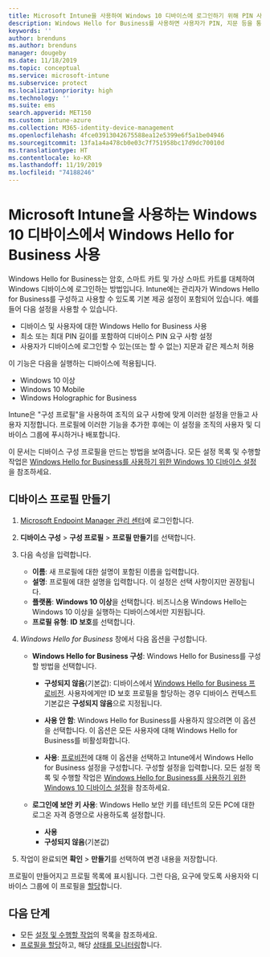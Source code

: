 ```yaml
---
title: Microsoft Intune을 사용하여 Windows 10 디바이스에 로그인하기 위해 PIN 사용 - Azure | Microsoft Docs
description: Windows Hello for Business를 사용하면 사용자가 PIN, 지문 등을 통해 디바이스에 로그인할 수 있습니다. 이러한 설정을 사용하여 Intune for Windows 10 디바이스에 ID 보호 구성 프로필을 만들고 해당 프로필을 사용자 그룹 및 디바이스 그룹에 할당합니다.
keywords: ''
author: brenduns
ms.author: brenduns
manager: dougeby
ms.date: 11/18/2019
ms.topic: conceptual
ms.service: microsoft-intune
ms.subservice: protect
ms.localizationpriority: high
ms.technology: ''
ms.suite: ems
search.appverid: MET150
ms.custom: intune-azure
ms.collection: M365-identity-device-management
ms.openlocfilehash: 4fce03913042675588ea12e5399e6f5a1be04946
ms.sourcegitcommit: 13fa1a4a478cb0e03c7f751958bc17d9dc70010d
ms.translationtype: HT
ms.contentlocale: ko-KR
ms.lasthandoff: 11/19/2019
ms.locfileid: "74188246"
---
```

# <a name="use-windows-hello-for-business-on-windows-10-devices-with-microsoft-intune"></a>Microsoft Intune을 사용하는 Windows 10 디바이스에서 Windows Hello for Business 사용

Windows Hello for Business는 암호, 스마트 카트 및 가상 스마트 카트를 대체하여 Windows 디바이스에 로그인하는 방법입니다. Intune에는 관리자가 Windows Hello for Business를 구성하고 사용할 수 있도록 기본 제공 설정이 포함되어 있습니다. 예를 들어 다음 설정을 사용할 수 있습니다.

- 디바이스 및 사용자에 대한 Windows Hello for Business 사용
- 최소 또는 최대 PIN 길이를 포함하여 디바이스 PIN 요구 사항 설정
- 사용자가 디바이스에 로그인할 수 있는(또는 할 수 없는) 지문과 같은 제스처 허용

이 기능은 다음을 실행하는 디바이스에 적용됩니다.

- Windows 10 이상
- Windows 10 Mobile
- Windows Holographic for Business

Intune은 "구성 프로필"을 사용하여 조직의 요구 사항에 맞게 이러한 설정을 만들고 사용자 지정합니다. 프로필에 이러한 기능을 추가한 후에는 이 설정을 조직의 사용자 및 디바이스 그룹에 푸시하거나 배포합니다.

이 문서는 디바이스 구성 프로필을 만드는 방법을 보여줍니다. 모든 설정 목록 및 수행할 작업은 [Windows Hello for Business를 사용하기 위한 Windows 10 디바이스 설정](identity-protection-windows-settings.md)을 참조하세요.

## <a name="create-the-device-profile"></a>디바이스 프로필 만들기

1. [Microsoft Endpoint Manager 관리 센터](https://go.microsoft.com/fwlink/?linkid=2109431)에 로그인합니다.

2. **디바이스 구성** > **구성 프로필** > **프로필 만들기**를 선택합니다.

3. 다음 속성을 입력합니다.

   - **이름**: 새 프로필에 대한 설명이 포함된 이름을 입력합니다.
   - **설명**: 프로필에 대한 설명을 입력합니다. 이 설정은 선택 사항이지만 권장됩니다.
   - **플랫폼**: **Windows 10 이상**을 선택합니다. 비즈니스용 Windows Hello는 Windows 10 이상을 실행하는 디바이스에서만 지원됩니다.
   - **프로필 유형**: **ID 보호**를 선택합니다.

4. *Windows Hello for Business* 창에서 다음 옵션을 구성합니다.

   - **Windows Hello for Business 구성**: Windows Hello for Business를 구성할 방법을 선택합니다.

     - **구성되지 않음**(기본값): 디바이스에서 [Windows Hello for Business 프로비전](https://docs.microsoft.com/windows/security/identity-protection/hello-for-business/hello-how-it-works-provisioning). 사용자에게만 ID 보호 프로필을 할당하는 경우 디바이스 컨텍스트 기본값은 **구성되지 않음**으로 지정됩니다.

     - **사용 안 함**: Windows Hello for Business를 사용하지 않으려면 이 옵션을 선택합니다. 이 옵션은 모든 사용자에 대해 Windows Hello for Business를 비활성화합니다.

     - **사용**: [프로비전](https://docs.microsoft.com/windows/security/identity-protection/hello-for-business/hello-how-it-works-provisioning)에 대해 이 옵션을 선택하고 Intune에서 Windows Hello for Business 설정을 구성합니다. 구성할 설정을 입력합니다. 모든 설정 목록 및 수행할 작업은 [Windows Hello for Business를 사용하기 위한 Windows 10 디바이스 설정](identity-protection-windows-settings.md)을 참조하세요.

   - **로그인에 보안 키 사용**: Windows Hello 보안 키를 테넌트의 모든 PC에 대한 로그온 자격 증명으로 사용하도록 설정합니다.

     - **사용**
     - **구성되지 않음**(기본값)

5. 작업이 완료되면 **확인** > **만들기**를 선택하여 변경 내용을 저장합니다.

프로필이 만들어지고 프로필 목록에 표시됩니다. 그런 다음, 요구에 맞도록 사용자와 디바이스 그룹에 이 프로필을 [할당](../configuration/device-profile-assign.md)합니다.

<!--  Removing image as part of design review; retaining source until we known the disposition.

## Example of device restriction settings

In this high-level example, you'll create a device restriction policy that blocks the use of the built-in camera app on Android devices.

![How to disable the camera on Android devices](./media/identity-protection-configure/disable-android-camera.png)

-->

## <a name="next-steps"></a>다음 단계

- 모든 [설정 및 수행할 작업](identity-protection-windows-settings.md)의 목록을 참조하세요.
- [프로필을 할당](../configuration/device-profile-assign.md)하고, 해당 [상태를 모니터링](../configuration/device-profile-monitor.md)합니다.
